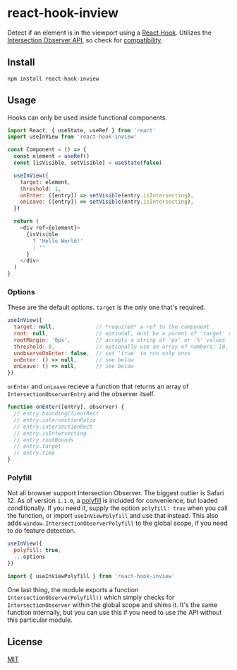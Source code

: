 # react-hook-inview

Detect if an element is in the viewport using a [React Hook](https://reactjs.org/docs/hooks-intro.html). Utilizes the [Intersection Observer API](https://developer.mozilla.org/en-US/docs/Web/API/Intersection_Observer_API), so check for [compatibility](https://caniuse.com/#feat=intersectionobserver).

## Install

```
npm install react-hook-inview
```

## Usage

Hooks can only be used inside functional components.

```js
import React, { useState, useRef } from 'react'
import useInView from 'react-hook-inview'

const Component = () => {
  const element = useRef()
  const [isVisible, setVisible] = useState(false)

  useInView({
    target: element,
    threshold: 1,
    onEnter: ([entry]) => setVisible(entry.isIntersecting),
    onLeave: ([entry]) => setVisible(entry.isIntersecting),
  })

  return (
    <div ref={element}>
      {isVisible
        ? 'Hello World!'
        : ''
      }
    </div>
  )
}
```

### Options
These are the default options. `target` is the only one that's required.
```js
useInView({
  target: null,             // *required* a ref to the component
  root: null,               // optional, must be a parent of 'target' ref
  rootMargin: '0px',        // accepts a string of 'px' or '%' values
  threshold: 0,             // optionally use an array of numbers: [0, 0.5, 1]
  unobserveOnEnter: false,  // set 'true' to run only once
  onEnter: () => null,      // see below
  onLeave: () => null,      // see below
})
```

`onEnter` and `onLeave` recieve a function that returns an array of `IntersectionObserverEntry` and the observer itself.

```js
function onEnter([entry], observer) {
  // entry.boundingClientRect
  // entry.intersectionRatio
  // entry.intersectionRect
  // entry.isIntersecting
  // entry.rootBounds
  // entry.target
  // entry.time
}
```

### Polyfill
Not all browser support Intersection Observer. The biggest outlier is Safari 12. As of version `1.1.0`, a [polyfill](https://www.npmjs.com/package/intersection-observer) is included for convenience, but loaded conditionally. If you need it, supply the option `polyfill: true` when you call the function, or import `useInViewPolyfill` and use that instead. This also adds `window.IntersectionObserverPolyfill` to the global scope, if you need to do feature detection.
```js
useInView({
  polyfill: true,
  ...options
})
```
```js
import { useInViewPolyfill } from 'react-hook-inview'
```
One last thing, the module exports a function `IntersectionObserverPolyfill()` which simply checks for `IntersectionObserver` within the global scope and shims it. It's the same function internally, but you can use this if you need to use the API without this particular module.

## License
[MIT](https://github.com/bitmap/react-hook-inview/blob/master/LICENSE)
